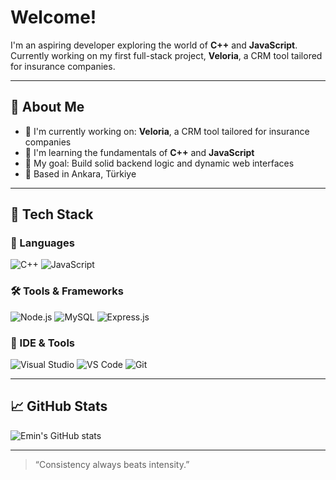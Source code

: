 # Welcome! 

I'm an aspiring developer exploring the world of **C++** and **JavaScript**.  
Currently working on my first full-stack project, **Veloria**, a CRM tool tailored for insurance companies.

---

## 🧠 About Me
- 🔭 I'm currently working on: **Veloria**, a CRM tool tailored for insurance companies
- 🌱 I'm learning the fundamentals of **C++** and **JavaScript**
- 🎯 My goal: Build solid backend logic and dynamic web interfaces
- 📍 Based in Ankara, Türkiye

---

## 🧰 Tech Stack

### 📌 Languages
![C++](https://img.shields.io/badge/C%2B%2B-Beginner-blue?style=flat-square&logo=c%2B%2B)
![JavaScript](https://img.shields.io/badge/JavaScript-Beginner-yellow?style=flat-square&logo=javascript)

### 🛠 Tools & Frameworks
![Node.js](https://img.shields.io/badge/Node.js-Intermediate-green?style=flat-square&logo=node.js)
![MySQL](https://img.shields.io/badge/MySQL-Basic-blue?style=flat-square&logo=mysql)
![Express.js](https://img.shields.io/badge/Express-Basic-black?style=flat-square&logo=express)

### 🧩 IDE & Tools
![Visual Studio](https://img.shields.io/badge/Visual%20Studio-C++%20Preferred-blueviolet?style=flat-square&logo=visual-studio)
![VS Code](https://img.shields.io/badge/VS%20Code-JS%20%26%20Web%20Dev%20Preferred-blue?style=flat-square&logo=visual-studio-code)
![Git](https://img.shields.io/badge/Git-Intermediate-orange?style=flat-square&logo=git) 

---

## 📈 GitHub Stats

![Emin's GitHub stats](https://github-readme-stats.vercel.app/api?username=Eminxsy&show_icons=true&theme=tokyonight&hide=contribs,prs)

<!--

## 📫 Let's Connect

- LinkedIn: [linkedin.com/in/emin](https://linkedin.com/in/emin) *(varsa)*
 - Portfolio / Site: [emin.dev](https://emin.dev) *(varsa)*  -->

---

> “Consistency always beats intensity.” 
